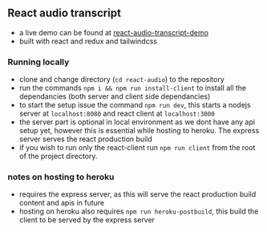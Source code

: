 ## React audio transcript

- a live demo can be found at [react-audio-transcript-demo](https://react-audio-transcript.herokuapp.com/)
- built with react and redux and tailwindcss

### Running locally

- clone and change directory (`cd react-audio`) to the repository
- run the commands `npm i && npm run install-client` to install all the dependancies (both server and client side dependancies)
- to start the setup issue the command `npm run dev`, this starts a nodejs server at `localhost:8080` and react client at `localhost:3000`
- the server part is optional in local environment as we dont have any api setup yet, however this is essential while hosting to heroku. The express server serves the react production build
- if you wish to run only the react-client run `npm run client` from the root of the project directory.

### notes on hosting to heroku

- requires the express server, as this will serve the react production build content and apis in future
- hosting on heroku also requires `npm run heroku-postbuild`, this build the client to be served by the express server
